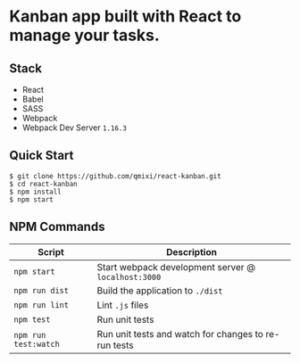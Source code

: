 # Kanban app built with React to manage your tasks.


## Stack

- React
- Babel
- SASS
- Webpack
- Webpack Dev Server `1.16.3`


## Quick Start

```shell
$ git clone https://github.com/qmixi/react-kanban.git
$ cd react-kanban
$ npm install
$ npm start
```


## NPM Commands

|Script|Description|
|---|---|
|`npm start`|Start webpack development server @ `localhost:3000`|
|`npm run dist`|Build the application to `./dist`|
|`npm run lint`|Lint `.js` files|
|`npm test`|Run unit tests|
|`npm run test:watch`|Run unit tests and watch for changes to re-run tests|
